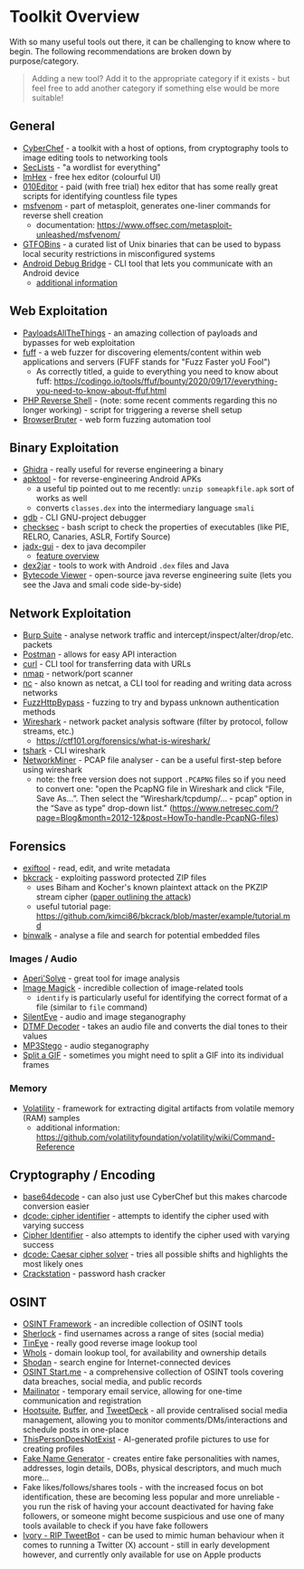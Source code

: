 # Toolkit Overview

With so many useful tools out there, it can be challenging to know where to begin. The following recommendations are broken down by purpose/category.

> Adding a new tool? Add it to the appropriate category if it exists - but feel free to add another category if something else would be more suitable!

## General
- [CyberChef](https://gchq.github.io/CyberChef/) - a toolkit with a host of options, from cryptography tools to image editing tools to networking tools
- [SecLists](https://github.com/danielmiessler/SecLists/) - "a wordlist for everything"
- [ImHex](https://github.com/WerWolv/ImHex) - free hex editor (colourful UI)
- [010Editor](https://www.sweetscape.com/010editor/) - paid (with free trial) hex editor that has some really great scripts for identifying countless file types
- [msfvenom](https://github.com/rapid7/metasploit-framework) - part of metasploit, generates one-liner commands for reverse shell creation
    - documentation: https://www.offsec.com/metasploit-unleashed/msfvenom/
- [GTFOBins](https://gtfobins.github.io/) - a curated list of Unix binaries that can be used to bypass local security restrictions in misconfigured systems
- [Android Debug Bridge](https://developer.android.com/tools/adb) - CLI tool that lets you communicate with an Android device
    - [additional information](https://github.com/qwerty-the-fish/cyber-team-toolkit/blob/main/tools/adb.md)

## Web Exploitation
- [PayloadsAllTheThings](https://github.com/swisskyrepo/PayloadsAllTheThings/) - an amazing collection of payloads and bypasses for web exploitation
- [fuff](https://github.com/ffuf/ffuf) - a web fuzzer for discovering elements/content within web applications and servers (FUFF stands for "Fuzz Faster yoU Fool")
    - As correctly titled, a guide to everything you need to know about fuff: https://codingo.io/tools/ffuf/bounty/2020/09/17/everything-you-need-to-know-about-ffuf.html
- [PHP Reverse Shell](https://github.com/pentestmonkey/php-reverse-shell/blob/master/php-reverse-shell.php) - (note: some recent comments regarding this no longer working) - script for triggering a reverse shell setup
- [BrowserBruter](https://github.com/netsquare/BrowserBruter) - web form fuzzing automation tool

## Binary Exploitation
- [Ghidra](https://ghidra-sre.org/) - really useful for reverse engineering a binary
- [apktool](https://apktool.org/) - for reverse-engineering Android APKs
    - a useful tip pointed out to me recently: `unzip someapkfile.apk` sort of works as well
    - converts `classes.dex` into the intermediary language `smali`
- [gdb](https://sourceware.org/gdb/) - CLI GNU-project debugger
- [checksec](https://github.com/slimm609/checksec) - bash script to check the properties of executables (like PIE, RELRO, Canaries, ASLR, Fortify Source)
- [jadx-gui](https://github.com/skylot/jadx) - dex to java decompiler
    - [feature overview](https://github.com/skylot/jadx/wiki/jadx-gui-features-overview)
- [dex2jar](https://github.com/pxb1988/dex2jar) - tools to work with Android `.dex` files and Java 
- [Bytecode Viewer](https://bytecodeviewer.com/) - open-source java reverse engineering suite (lets you see the Java and smali code side-by-side)

## Network Exploitation
- [Burp Suite](https://portswigger.net/burp) - analyse network traffic and intercept/inspect/alter/drop/etc. packets
- [Postman](https://www.postman.com/) - allows for easy API interaction
- [curl](https://curl.se/) - CLI tool for transferring data with URLs
- [nmap](https://nmap.org/) - network/port scanner
- [nc](https://nmap.org/ncat/) - also known as netcat, a CLI tool for reading and writing data across networks
- [FuzzHttpBypass](https://github.com/carlospolop/fuzzhttpbypass) - fuzzing to try and bypass unknown authentication methods
- [Wireshark](https://www.wireshark.org/) - network packet analysis software (filter by protocol, follow streams, etc.)
    - https://ctf101.org/forensics/what-is-wireshark/
- [tshark](https://www.wireshark.org/docs/man-pages/tshark.html) - CLI wireshark
- [NetworkMiner](https://www.netresec.com/?page=NetworkMiner) - PCAP file analyser - can be a useful first-step before using wireshark
    - note: the free version does not support `.PCAPNG` files so if you need to convert one: "open the PcapNG file in Wireshark and click “File, Save As...”. Then select the “Wireshark/tcpdump/... - pcap” option in the “Save as type” drop-down list." (https://www.netresec.com/?page=Blog&month=2012-12&post=HowTo-handle-PcapNG-files)

## Forensics
- [exiftool](https://exiftool.org/) - read, edit, and write metadata
- [bkcrack](https://github.com/kimci86/bkcrack/tree/master) - exploiting password protected ZIP files
    - uses Biham and Kocher's known plaintext attack on the PKZIP stream cipher ([paper outlining the attack](https://doi.org/10.1007/3-540-60590-8_12))
    - useful tutorial page: https://github.com/kimci86/bkcrack/blob/master/example/tutorial.md
- [binwalk](https://github.com/ReFirmLabs/binwalk) - analyse a file and search for potential embedded files

### Images / Audio
- [Aperi'Solve](https://aperisolve.fr/) - great tool for image analysis
- [Image Magick](https://imagemagick.org) - incredible collection of image-related tools
    - `identify` is particularly useful for identifying the correct format of a file (similar to `file` command)
- [SilentEye](https://achorein.github.io/silenteye/) - audio and image steganography
- [DTMF Decoder](https://dtmf.netlify.app/) - takes an audio file and converts the dial tones to their values 
- [MP3Stego](https://www.petitcolas.net/steganography/mp3stego/) - audio steganography
- [Split a GIF](https://ezgif.com/split) - sometimes you might need to split a GIF into its individual frames

### Memory
- [Volatility](https://github.com/volatilityfoundation/volatility3) - framework for extracting digital artifacts from volatile memory (RAM) samples
    - additional information: https://github.com/volatilityfoundation/volatility/wiki/Command-Reference
 
## Cryptography / Encoding
- [base64decode](base64decode.org) - can also just use CyberChef but this makes charcode conversion easier
- [dcode: cipher identifier](https://www.dcode.fr/cipher-identifier) - attempts to identify the cipher used with varying success
- [Cipher Identifier](https://www.boxentriq.com/code-breaking/cipher-identifier) - also attempts to identify the cipher used with varying success
- [dcode: Caesar cipher solver](https://www.dcode.fr/caesar-cipher) - tries all possible shifts and highlights the most likely ones
- [Crackstation](https://crackstation.net/) - password hash cracker

## OSINT
- [OSINT Framework](https://osintframework.com/) - an incredible collection of OSINT tools
- [Sherlock](https://github.com/sherlock-project/sherlock) - find usernames across a range of sites (social media)
- [TinEye](https://tineye.com/) - really good reverse image lookup tool
- [WhoIs](http://whois.domaintools.com/) - domain lookup tool, for availability and ownership details
- [Shodan](https://www.shodan.io/) - search engine for Internet-connected devices
- [OSINT Start.me](https://start.me/p/p6Noje/osint) - a comprehensive collection of OSINT tools covering data breaches, social media, and public records
- [Mailinator](https://www.mailinator.com/) - temporary email service, allowing for one-time communication and registration
- [Hootsuite](https://www.hootsuite.com/), [Buffer](https://buffer.com/), and [TweetDeck](https://github.com/dimdenGD/OldTweetDeck) - all provide centralised social media management, allowing you to monitor comments/DMs/interactions and schedule posts in one-place
- [ThisPersonDoesNotExist](ThisPersonDoesNotExist.com) - AI-generated profile pictures to use for creating profiles
- [Fake Name Generator](https://www.fakenamegenerator.com/) - creates entire fake personalities with names, addresses, login details, DOBs, physical descriptors, and much much more...
- Fake likes/follows/shares tools - with the increased focus on bot identification, these are becoming less popular and more unreliable - you run the risk of having your account deactivated for having fake followers, or someone might become suspicious and use one of many tools available to check if you have fake followers
- [Ivory - RIP TweetBot](https://tapbots.com/ivory/) - can be used to mimic human behaviour when it comes to running a Twitter (X) account - still in early development however, and currently only available for use on Apple products
